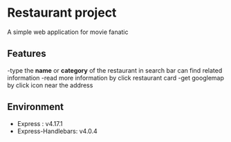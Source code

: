 # Restaurant project
A simple web application for movie fanatic

## Features
-type the **name** or **category** of the restaurant in search bar can find related information
-read more information by click restaurant card
-get googlemap by click icon near the address

## Environment
* Express : v4.17.1
* Express-Handlebars: v4.0.4
